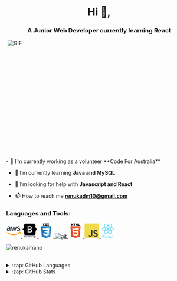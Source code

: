 
<h1 align="center">Hi 👋,</h1>
<h3 align="center">A Junior Web Developer currently learning React</h3>

 <img align="right" alt="GIF" src="https://user-images.githubusercontent.com/44516907/109629896-6f733a00-7b98-11eb-9efc-2b0bf8abac9a.gif" width="500" height="320" />
- 🔭 I’m currently working as a volunteer **Code For Australia**

- 🌱 I’m currently learning **Java and MySQL**

- 🤝 I’m looking for help with **Javascript and React**

- 📫 How to reach me **renukadm10@gmail.com**


<h3 align="left">Languages and Tools:</h3>
<p align="left"> <a href="https://aws.amazon.com" target="_blank"> <img src="https://raw.githubusercontent.com/devicons/devicon/master/icons/amazonwebservices/amazonwebservices-original-wordmark.svg" alt="aws" width="40" height="40"/> </a> <a href="https://getbootstrap.com" target="_blank"> <img src="https://raw.githubusercontent.com/devicons/devicon/master/icons/bootstrap/bootstrap-plain-wordmark.svg" alt="bootstrap" width="40" height="40"/> </a> <a href="https://www.w3schools.com/css/" target="_blank"> <img src="https://raw.githubusercontent.com/devicons/devicon/master/icons/css3/css3-original-wordmark.svg" alt="css3" width="40" height="40"/> </a> <a href="https://git-scm.com/" target="_blank"> <img src="https://www.vectorlogo.zone/logos/git-scm/git-scm-icon.svg" alt="git" width="40" height="40"/> </a> <a href="https://www.w3.org/html/" target="_blank"> <img src="https://raw.githubusercontent.com/devicons/devicon/master/icons/html5/html5-original-wordmark.svg" alt="html5" width="40" height="40"/> </a> <a href="https://developer.mozilla.org/en-US/docs/Web/JavaScript" target="_blank"> <img src="https://raw.githubusercontent.com/devicons/devicon/master/icons/javascript/javascript-original.svg" alt="javascript" width="40" height="40"/> </a> <a href="https://www.microsoft.com/en-us/sql-server" target="_blank">  </a> <a href="https://reactjs.org/" target="_blank"> <img src="https://raw.githubusercontent.com/devicons/devicon/master/icons/react/react-original-wordmark.svg" alt="react" width="40" height="40"/> </a> </p>

<p align="left"> <img src="https://komarev.com/ghpvc/?username=renukamano&label=Profile%20views&color=0e75b6&style=flat" alt="renukamano" /> </p>
<br>




<details>
  <summary>:zap: GitHub Languages</summary>

  <img align="left" src="https://github-readme-stats.vercel.app/api/top-langs?username=renukamano&show_icons=true&locale=en&layout=compact" alt="renukamano" />

</details>
<details>
 <summary>:zap: GitHub Stats</summary>
 <img  src="https://github-readme-stats.vercel.app/api?username=renukamano&show_icons=true&locale=en" alt="renukamano"/>
 </details>
 
